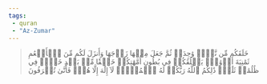 ```yaml
---
tags: 
 - quran 
 - "Az-Zumar"
---
```


> خَلَقَكُم مِّن نَّفۡسٖ وَٰحِدَةٖ ثُمَّ جَعَلَ مِنۡهَا زَوۡجَهَا وَأَنزَلَ لَكُم مِّنَ ٱلۡأَنۡعَٰمِ ثَمَٰنِيَةَ أَزۡوَٰجٖۚ يَخۡلُقُكُمۡ فِي بُطُونِ أُمَّهَٰتِكُمۡ خَلۡقٗا مِّنۢ بَعۡدِ خَلۡقٖ فِي ظُلُمَٰتٖ ثَلَٰثٖۚ ذَٰلِكُمُ ٱللَّهُ رَبُّكُمۡ لَهُ ٱلۡمُلۡكُۖ لَآ إِلَٰهَ إِلَّا هُوَۖ فَأَنَّىٰ تُصۡرَفُونَ
